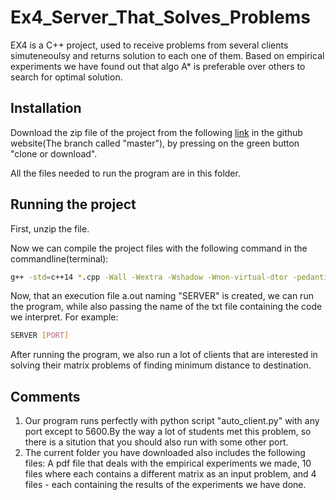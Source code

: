 # Ex4_Server_That_Solves_Problems
EX4 is a C++ project, used to receive problems from several clients simuteneoulsy and returns solution to each one of them.
Based on empirical experiments we have found out that algo A* is preferable over others to search for optimal solution.


## Installation

Download the zip file of the project from the following [link]() in the github website(The branch called "master"), by pressing on the green button "clone or download".

All the files needed to run the program are in this folder.


## Running the project

First, unzip the file.

Now we can compile the project files with the following command in the commandline(terminal):

```bash
g++ -std=c++14 *.cpp -Wall -Wextra -Wshadow -Wnon-virtual-dtor -pedantic -o SERVER -pthread
```

Now, that an execution file a.out naming "SERVER" is created, we can run the program, while also passing the name of the txt file containing the code we interpret. For example:

```bash
SERVER [PORT]
```

After running the program, we also run a lot of clients that are interested in solving their matrix problems of finding minimum distance to destination.

## Comments

1. Our program runs perfectly with  python script "auto_client.py" with any port except to 5600.By the way a lot of students met this problem, so there is a sitution that you should also run with some other port.
2. The current folder you have downloaded also includes the following files:
   A pdf file that deals with the empirical experiments we made, 10 files where each contains a different matrix as an            input problem, and 4 files - each containing the results of the experiments we have done.
